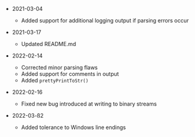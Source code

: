 * 2021-03-04
	* Added support for additional logging output if parsing errors occur

* 2021-03-17
	* Updated README.md

* 2022-02-14
	* Corrected minor parsing flaws
	* Added support for comments in output
	* Added `prettyPrintToStr()`

* 2022-02-16
	* Fixed new bug introduced at writing to binary streams

* 2022-03-ß2
	* Added tolerance to Windows line endings


